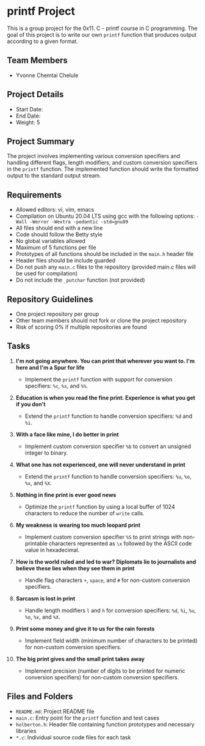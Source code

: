 # printf Project

This is a group project for the 0x11. C - printf course in C programming. The goal of this project is to write our own `printf` function that produces output according to a given format.

## Team Members
- Yvonne Chemtai Chelule

## Project Details
- Start Date:
- End Date:
- Weight: 5

## Project Summary
The project involves implementing various conversion specifiers and handling different flags, length modifiers, and custom conversion specifiers in the `printf` function. The implemented function should write the formatted output to the standard output stream.

## Requirements
- Allowed editors: vi, vim, emacs
- Compilation on Ubuntu 20.04 LTS using gcc with the following options: `-Wall -Werror -Wextra -pedantic -std=gnu89`
- All files should end with a new line
- Code should follow the Betty style
- No global variables allowed
- Maximum of 5 functions per file
- Prototypes of all functions should be included in the `main.h` header file
- Header files should be include guarded
- Do not push any `main.c` files to the repository (provided main.c files will be used for compilation)
- Do not include the `_putchar` function (not provided)

## Repository Guidelines
- One project repository per group
- Other team members should not fork or clone the project repository
- Risk of scoring 0% if multiple repositories are found

## Tasks
1. **I'm not going anywhere. You can print that wherever you want to. I'm here and I'm a Spur for life**
    - Implement the `printf` function with support for conversion specifiers: `%c`, `%s`, and `%%`.

2. **Education is when you read the fine print. Experience is what you get if you don't**
    - Extend the `printf` function to handle conversion specifiers: `%d` and `%i`.

3. **With a face like mine, I do better in print**
    - Implement custom conversion specifier `%b` to convert an unsigned integer to binary.

4. **What one has not experienced, one will never understand in print**
    - Extend the `printf` function to handle conversion specifiers: `%u`, `%o`, `%x`, and `%X`.

5. **Nothing in fine print is ever good news**
    - Optimize the `printf` function by using a local buffer of 1024 characters to reduce the number of `write` calls.

6. **My weakness is wearing too much leopard print**
    - Implement custom conversion specifier `%S` to print strings with non-printable characters represented as `\x` followed by the ASCII code value in hexadecimal.

7. **How is the world ruled and led to war? Diplomats lie to journalists and believe these lies when they see them in print**
    - Handle flag characters `+`, `space`, and `#` for non-custom conversion specifiers.

8. **Sarcasm is lost in print**
    - Handle length modifiers `l` and `h` for conversion specifiers: `%d`, `%i`, `%u`, `%o`, `%x`, and `%X`.

9. **Print some money and give it to us for the rain forests**
    - Implement field width (minimum number of characters to be printed) for non-custom conversion specifiers.

10. **The big print gives and the small print takes away**
    - Implement precision (number of digits to be printed for numeric conversion specifiers) for non-custom conversion specifiers.

## Files and Folders
- `README.md`: Project README file
- `main.c`: Entry point for the `printf` function and test cases
- `holberton.h`: Header file containing function prototypes and necessary libraries
- `*.c`: Individual source code files for each task
